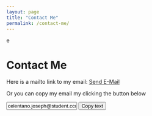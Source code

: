 ```yaml
---
layout: page
title: "Contact Me"
permalink: /contact-me/
---
```


<!DOCTYPE html>
<html>
  <head>
    <meta charset="utf-8">
    <title>{{ page.title }}</title>e
  </head>
  <body>
    <h1>Contact Me</h1>
    <p>
      Here is a mailto link to my email:
      <a href="mailto:celentano.joseph@student.ccm.edu?Subject=Add%20Subject" target="_top">
      Send E-Mail</a>
    </p>
    <p>Or you can copy my email my clicking the button below</p>
    <script>
      function myFunction() {
        var copyText = document.getElementById("myInput");
        copyText.select();
        copyText.setSelectionRange(0, 99999); /* For mobile devices */
        navigator.clipboard.writeText(copyText.value);
        alert("Copied the text: " + copyText.value);
      }
    </script>
    <input type="text" value="celentano.joseph@student.ccm.edu" id="myInput">
    <button onclick="myFunction()">Copy text</button>
  </body>
</html>
